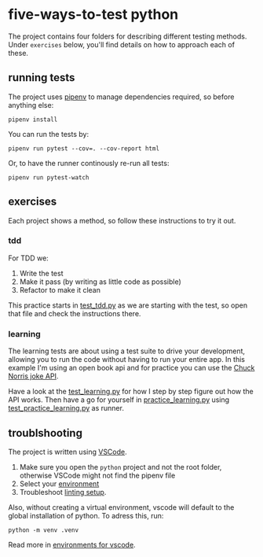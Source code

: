 # five-ways-to-test python

The project contains four folders for describing different testing methods. Under `exercises` below, you'll find details on how to approach each of these.

## running tests

The project uses [pipenv](https://docs.python-guide.org/dev/virtualenvs/) to manage dependencies required, so before anything else:

```shell script
pipenv install
```

You can run the tests by:

```shell script
pipenv run pytest --cov=. --cov-report html
```

Or, to have the runner continously re-run all tests:

```shell script
pipenv run pytest-watch
```

## exercises

Each project shows a method, so follow these instructions to try it out.

### tdd

For TDD we:

1. Write the test
2. Make it pass (by writing as little code as possible)
3. Refactor to make it clean

This practice starts in [test_tdd.py](tdd/test_tdd.py) as we are starting with the test, so open that file and check the instructions there.

### learning

The learning tests are about using a test suite to drive your development, allowing you to run the code without having to run your entire app. In this example I'm using an open book api and for practice you can use the [Chuck Norris joke API](http://www.icndb.com/api/).

Have a look at the [test_learning.py](learning/test_learning.py) for how I step by step figure out how the API works. Then have a go for yourself in [practice_learning.py](learning/practice_learning.py) using [test_practice_learning.py](learning/test_practice_learning.py) as runner.

## troublshooting

The project is written using [VSCode](https://code.visualstudio.com/).

1. Make sure you open the `python` project and not the root folder, otherwise VSCode might not find the pipenv file
2. Select your [environment](https://code.visualstudio.com/docs/python/environments)
3. Troubleshoot [linting setup](https://donjayamanne.github.io/pythonVSCodeDocs/docs/troubleshooting_linting/).

Also, without creating a virtual environment, vscode will default to the global installation of python. To adress this, run:

```shell script
python -m venv .venv
```

Read more in [environments for vscode](https://code.visualstudio.com/docs/python/environments).
